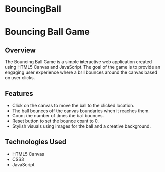 # BouncingBall
# Bouncing Ball Game

## Overview

The Bouncing Ball Game is a simple interactive web application created using HTML5 Canvas and JavaScript. The goal of the game is to provide an engaging user experience where a ball bounces around the canvas based on user clicks.

## Features

- Click on the canvas to move the ball to the clicked location.
- The ball bounces off the canvas boundaries when it reaches them.
- Count the number of times the ball bounces.
- Reset button to set the bounce count to 0.
- Stylish visuals using images for the ball and a creative background.

## Technologies Used

- HTML5 Canvas
- CSS3
- JavaScript

